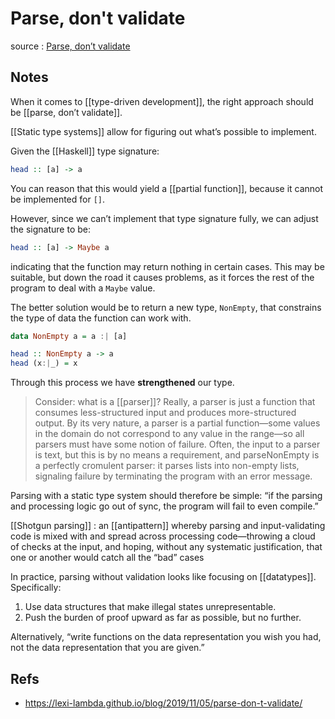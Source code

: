 # Parse, don't validate

source
: [Parse, don’t validate](https://lexi-lambda.github.io/blog/2019/11/05/parse-don-t-validate/)


## Notes

When it comes to [[type-driven development]], the right approach should be [[parse, don&rsquo;t validate]].

[[Static type systems]] allow for figuring out what&rsquo;s possible to implement.

Given the [[Haskell]] type signature:

```haskell
head :: [a] -> a
```

You can reason that this would yield a [[partial function]], because it cannot be implemented for `[]`.

However, since we can&rsquo;t implement that type signature fully, we can adjust the signature to be:

```haskell
head :: [a] -> Maybe a
```

indicating that the function may return nothing in certain cases. This may be suitable, but down the road it causes problems, as it forces the rest of the program to deal with a `Maybe` value.

The better solution would be to return a new type, `NonEmpty`, that constrains the type of data the function can work with.

```haskell
data NonEmpty a = a :| [a]

head :: NonEmpty a -> a
head (x:|_) = x
```

Through this process we have **strengthened** our type.

> Consider: what is a [[parser]]? Really, a parser is just a function that consumes less-structured input and produces more-structured output. By its very nature, a parser is a partial function—some values in the domain do not correspond to any value in the range—so all parsers must have some notion of failure. Often, the input to a parser is text, but this is by no means a requirement, and parseNonEmpty is a perfectly cromulent parser: it parses lists into non-empty lists, signaling failure by terminating the program with an error message.

Parsing with a static type system should therefore be simple: &ldquo;if the parsing and processing logic go out of sync, the program will fail to even compile.&rdquo;

[[Shotgun parsing]]
: an [[antipattern]] whereby parsing and input-validating code is mixed with and spread across processing code—throwing a cloud of checks at the input, and hoping, without any systematic justification, that one or another would catch all the &ldquo;bad&rdquo; cases

In practice, parsing without validation looks like focusing on [[datatypes]]. Specifically:

1.  Use data structures that make illegal states unrepresentable.
2.  Push the burden of proof upward as far as possible, but no further.

Alternatively, &ldquo;write functions on the data representation you wish you had, not the data representation that you are given.&rdquo;


## Refs

-   https://lexi-lambda.github.io/blog/2019/11/05/parse-don-t-validate/

